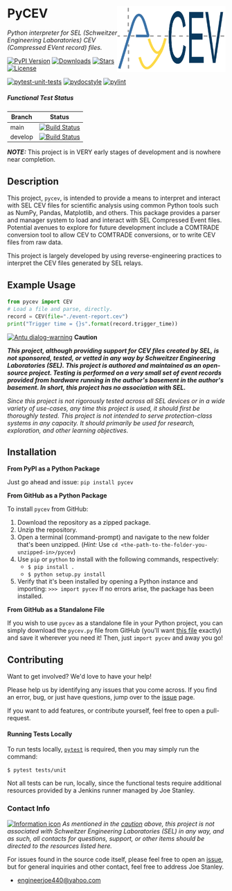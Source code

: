 # PyCEV <img src="https://raw.githubusercontent.com/engineerjoe440/pycev/main/logo/pycev.png" width="250" alt="logo" align="right">
*Python interpreter for SEL (Schweitzer Engineering Laboratories) CEV (Compressed EVent record) files.*

[![PyPI Version](https://img.shields.io/pypi/v/pycev.svg?color=blue&logo=pypi&logoColor=white)](https://pypi.org/project/pycev/)
[![Downloads](https://pepy.tech/badge/pycev)](https://pepy.tech/project/pycev)
[![Stars](https://img.shields.io/github/stars/engineerjoe440/pycev?logo=github)](https://github.com/engineerjoe440/pycev/)
[![License](https://img.shields.io/pypi/l/pycev.svg?color=blue)](https://github.com/engineerjoe440/pycev/blob/master/LICENSE.txt)


[![pytest-unit-tests](https://github.com/engineerjoe440/pycev/actions/workflows/pytest-unit-tests.yml/badge.svg)](https://github.com/engineerjoe440/pycev/actions/workflows/pytest-unit-tests.yml)
[![pydocstyle](https://github.com/engineerjoe440/pycev/actions/workflows/pydocstyle.yml/badge.svg)](https://github.com/engineerjoe440/pycev/actions/workflows/pydocstyle.yml)
[![pylint](https://github.com/engineerjoe440/pycev/actions/workflows/pylint.yml/badge.svg)](https://github.com/engineerjoe440/pycev/actions/workflows/pylint.yml)

##### Functional Test Status
| **Branch** | **Status** |
|------------|------------|
| main       | [![Build Status](https://jenkins.stanleysolutionsnw.com/buildStatus/icon?job=PyCEV-Functional-Test%2Fmain)](https://jenkins.stanleysolutionsnw.com/job/PyCEV-Functional-Test/job/main/) |
| develop    | [![Build Status](https://jenkins.stanleysolutionsnw.com/buildStatus/icon?job=PyCEV-Functional-Test%2Fdevelop)](https://jenkins.stanleysolutionsnw.com/job/PyCEV-Functional-Test/job/develop/) |

***NOTE:*** This project is in VERY early stages of development and is nowhere near completion.

## Description
This project, `pycev`, is intended to provide a means to interpret and interact with SEL CEV files
for scientific analysis using common Python tools such as NumPy, Pandas, Matplotlib, and others.
This package provides a parser and manager system to load and interact with SEL Compressed Event
files. Potential avenues to explore for future development include a COMTRADE conversion tool to
allow CEV to COMTRADE conversions, or to write CEV files from raw data.

This project is largely developed by using reverse-engineering practices to interpret
the CEV files generated by SEL relays.

## Example Usage

```python
from pycev import CEV
# Load a file and parse, directly.
record = CEV(file="./event-report.cev")
print("Trigger time = {}s".format(record.trigger_time))
```

<a title="Fabián Alexis, CC BY-SA 3.0 &lt;https://creativecommons.org/licenses/by-sa/3.0&gt;, via Wikimedia Commons" href="https://commons.wikimedia.org/wiki/File:Antu_dialog-warning.svg"><img width="25px" alt="Antu dialog-warning" src="https://upload.wikimedia.org/wikipedia/commons/thumb/f/f7/Antu_dialog-warning.svg/512px-Antu_dialog-warning.svg.png"></a> **Caution**

***This project, although providing support for CEV files created by SEL, is not
sponsored, tested, or vetted in any way by Schweitzer Engineering Laboratories (SEL).
This project is authored and maintained as an open-source project. Testing is performed
on a very small set of event records provided from hardware running in the author's
basement in the author's basement. In short, this project has no association with SEL.***

*Since this project is not rigorously tested across all SEL devices or in a wide variety
of use-cases, any time this project is used, it should first be thoroughly tested. This
project is not intended to serve protection-class systems in any capacity. It should
primarily be used for research, exploration, and other learning objectives.*

## Installation

**From PyPI as a Python Package**

Just go ahead and issue: `pip install pycev`

**From GitHub as a Python Package**

To install `pycev` from GitHub:

1. Download the repository as a zipped package.
2. Unzip the repository.
3. Open a terminal (command-prompt) and navigate to the new folder that's been unzipped.
(*Hint:* Use `cd <the-path-to-the-folder-you-unzipped-in>/pycev`)
4. Use `pip` or `python` to install with the following commands, respectively:
    - `$ pip install .`
    - `$ python setup.py install`
5. Verify that it's been installed by opening a Python instance and importing:
    `>>> import pycev` If no errors arise, the package has been installed.

**From GitHub as a Standalone File**

If you wish to use `pycev` as a standalone file in your Python project, you can simply
download the `pycev.py` file from GitHub (you'll want
[this file](https://github.com/engineerjoe440/pycev/blob/main/pycev/pycev.py) exactly)
and save it wherever you need it! Then, just `import pycev` and away you go!

## Contributing

Want to get involved? We'd love to have your help!

Please help us by identifying any issues that you come across. If you find an error,
bug, or just have questions, jump over to the
[issue](https://github.com/engineerjoe440/pycev/issues) page.

If you want to add features, or contribute yourself, feel free to open a pull-request.

#### Running Tests Locally

To run tests locally, [`pytest`](https://docs.pytest.org/en/7.1.x/) is required,
then you may simply run the command:

```shell
$ pytest tests/unit
```

Not all tests can be run, locally, since the functional tests require additional
resources provided by a Jenkins runner managed by Joe Stanley.

### Contact Info
<a title="El T, Public domain, via Wikimedia Commons" href="https://commons.wikimedia.org/wiki/File:Information_icon.svg"><img width="512" alt="Information icon" src="https://upload.wikimedia.org/wikipedia/commons/thumb/3/35/Information_icon.svg/512px-Information_icon.svg.png"></a> *As mentioned in the
[caution](https://github.com/engineerjoe440/pycev#warning-caution) above, this
project is not associated with Schweitzer Engineering Laboratories (SEL) in any
way, and as such, all contacts for questions, support, or other items should be
directed to the resources listed here.*

For issues found in the source code itself, please feel free to open an
[issue](https://github.com/engineerjoe440/pycev/issues), but for general inquiries
and other contact, feel free to address Joe Stanley.

- [engineerjoe440@yahoo.com](mailto:engineerjoe440@yahoo.com)
